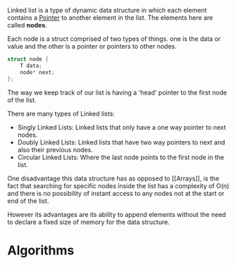 Linked list is a type of dynamic data structure in which each element contains a [Pointer](Pointers.md) to another element in the list. The elements here are called **nodes**.

Each node is a struct comprised of two types of things. one is the data or value and the other is a pointer or pointers to other nodes.

```C
struct node {
	T data;
	node* next;
};
```

The way we keep track of our list is having a 'head' pointer to the first node of the list.

There are many types of Linked lists:

* Singly Linked Lists: Linked lists that only have a one way pointer to next nodes.
* Doubly Linked Lists: Linked lists that have two way pointers to next and also their previous nodes.
* Circular Linked Lists: Where the last node points to the first node in the list.

One disadvantage this data structure has as opposed to [[Arrays]], is the fact that searching for specific nodes inside the list has a complexity of O(n) and there is no possibility of instant access to any nodes not at the start or end of the list.

However its advantages are its ability to append elements without the need to declare a fixed size of memory for the data structure.

# Algorithms


